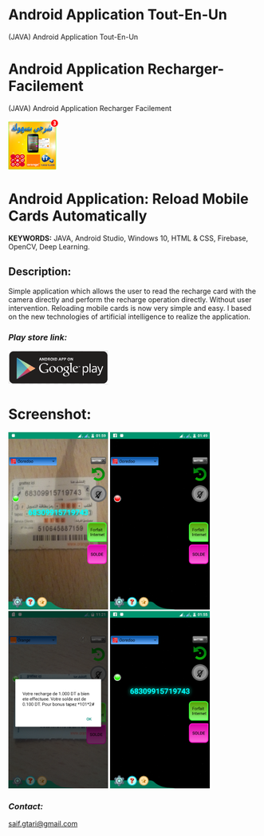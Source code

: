 # Android Application Tout-En-Un
(JAVA) Android Application Tout-En-Un



# Android Application Recharger-Facilement
(JAVA) Android Application Recharger Facilement

[![](https://github.com/ELGTARI-Saif-Eddine/Android-App-Recharger-Facilement/blob/main/images/icon.png)](https://play.google.com/store/apps/details?id=com.gtari.deltatechenologie.rechargerfacilement)

# Android Application: Reload Mobile Cards Automatically

**KEYWORDS:** JAVA, Android Studio, Windows 10, HTML & CSS, Firebase, OpenCV, Deep Learning.  

## Description:
Simple application which allows the user to read the recharge card with the camera directly and perform the recharge operation directly. Without user intervention.
Reloading mobile cards is now very simple and easy.
I based on the new technologies of artificial intelligence to realize the application.


### _Play store link:_
[![](https://github.com/ELGTARI-Saif-Eddine/Android-App-Recharger-Facilement/blob/main/images/goo.png)](https://play.google.com/store/apps/details?id=com.gtari.deltatechenologie.rechargerfacilement)



# Screenshot:
![](https://github.com/ELGTARI-Saif-Eddine/Android-App-Recharger-Facilement/blob/main/images/unnamed.png)
![](https://github.com/ELGTARI-Saif-Eddine/Android-App-Recharger-Facilement/blob/main/images/unnamed1.png)
![](https://github.com/ELGTARI-Saif-Eddine/Android-App-Recharger-Facilement/blob/main/images/unnamed2.png)
![](https://github.com/ELGTARI-Saif-Eddine/Android-App-Recharger-Facilement/blob/main/images/unnamed3.png)



### _Contact:_
saif.gtari@gmail.com

